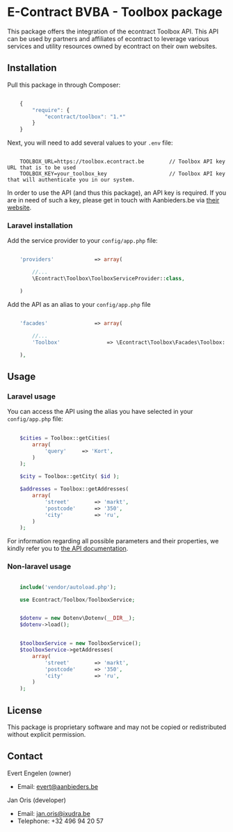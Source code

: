 E-Contract BVBA - Toolbox package
=============================================

This package offers the integration of the econtract Toolbox API. This API can be used by partners and affiliates of econtract to leverage various services and utility resources owned by econtract on their own websites.




## Installation

Pull this package in through Composer:

```js

    {
        "require": {
            "econtract/toolbox": "1.*"
        }
    }

```

Next, you will need to add several values to your `.env` file:

```

    TOOLBOX_URL=https://toolbox.econtract.be        // Toolbox API key URL that is to be used
    TOOLBOX_KEY=your_toolbox_key                    // Toolbox API key that will authenticate you in our system.

```

In order to use the API (and thus this package), an API key is required. If you are in need of such a key, please get in touch with Aanbieders.be via [their website](https://www.aanbieders.be/contact).


### Laravel installation

Add the service provider to your `config/app.php` file:

```php

    'providers'             => array(

        //...
        \Econtract\Toolbox\ToolboxServiceProvider::class,

    )

```

Add the API as an alias to your `config/app.php` file

```php

    'facades'               => array(

        //...
        'Toolbox'               => \Econtract\Toolbox\Facades\Toolbox::class,

    ),

```





## Usage

### Laravel usage

You can access the API using the alias you have selected in your `config/app.php` file:

```php
    
    $cities = Toolbox::getCities(
        array(
            'query'     => 'Kort',
        )
    );

    $city = Toolbox::getCity( $id );

    $addresses = Toolbox::getAddresses(
        array(
            'street'        => 'markt',
            'postcode'      => '350',
            'city'          => 'ru',
        )
    );

```

For information regarding all possible parameters and their properties, we kindly refer you to [the API documentation](http://apihelp.econtract.be/).


### Non-laravel usage

```php

    include('vendor/autoload.php');

    use Econtract/Toolbox/ToolboxService;


    $dotenv = new Dotenv\Dotenv(__DIR__);
    $dotenv->load();


    $toolboxService = new ToolboxService();
    $toolboxService->getAddresses(
        array(
            'street'        => 'markt',
            'postcode'      => '350',
            'city'          => 'ru',
        )
    );

```




## License

This package is proprietary software and may not be copied or redistributed without explicit permission.




## Contact

Evert Engelen (owner)

- Email: evert@aanbieders.be


Jan Oris (developer)

- Email: jan.oris@ixudra.be
- Telephone: +32 496 94 20 57